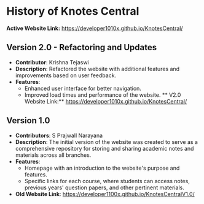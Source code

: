 # History of Knotes Central
**Active Website Link:** https://developer1010x.github.io/KnotesCentral/





## Version 2.0 - Refactoring and Updates 
- **Contributor**: Krishna Tejaswi
- **Description**: Refactored the website with additional features and improvements based on user feedback.
- **Features**:
  - Enhanced user interface for better navigation.
  - Improved load times and performance of the website.
** V2.0 Website Link:** https://developer1010x.github.io/KnotesCentral/

## Version 1.0
- **Contributors**: S Prajwall Narayana
- **Description**: The initial version of the website was created to serve as a comprehensive repository for storing and sharing academic notes and materials across all branches.
- **Features**:
  - Homepage with an introduction to the website's purpose and features.
  - Specific links for each course, where students can access notes, previous years' question papers, and other pertinent materials.
- **Old Website Link**: https://developer1100x.github.io/KnotesCentralV1.0/




